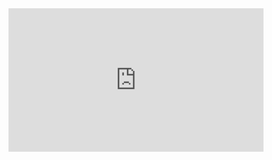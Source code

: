 
<div style="padding:56.25% 0 0 0;position:relative;"><iframe src="https://www.youtube.com/embed/x3F-myJYGsI?si=Ftvwn6lbNPkfB-_W" style="position:absolute;top:0;left:0;width:100%;height:100%;" frameborder="0" allow="autoplay; fullscreen; picture-in-picture" allowfullscreen></iframe></div>

